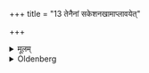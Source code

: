 +++
title = "13 तेनैनां सकेशनखामाप्लावयेत्"

+++

<details><summary>मूलम्</summary>

तेनैनां सकेशनखामाप्लावयेत् १३
</details>

<details><summary>Oldenberg</summary>

13. With that (Ājya) he should wash her, including her hair and nails.
</details>

